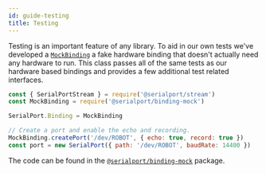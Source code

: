 ```yaml
---
id: guide-testing
title: Testing
---
```


Testing is an important feature of any library. To aid in our own tests we've developed a [`MockBinding`](api-binding-mock.md) a fake hardware binding that doesn't actually need any hardware to run. This class passes all of the same tests as our hardware based bindings and provides a few additional test related interfaces.

```js
const { SerialPortStream } = require('@serialport/stream')
const MockBinding = require('@serialport/binding-mock')

SerialPort.Binding = MockBinding

// Create a port and enable the echo and recording.
MockBinding.createPort('/dev/ROBOT', { echo: true, record: true })
const port = new SerialPort({ path: '/dev/ROBOT', baudRate: 14400 })
```

The code can be found in the [`@serialport/binding-mock`](api-binding-mock.md) package.
